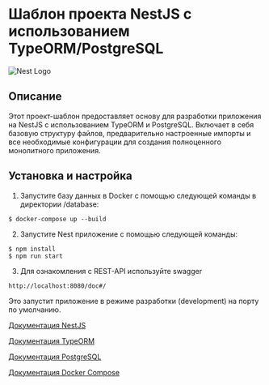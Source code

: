 # Шаблон проекта NestJS с использованием TypeORM/PostgreSQL

![Nest Logo](https://nestjs.com/img/logo-small.svg)

## Описание

Этот проект-шаблон предоставляет основу для разработки приложения на NestJS с использованием TypeORM и PostgreSQL. Включает в себя базовую структуру файлов, предварительно настроенные импорты и все необходимые конфигурации для создания полноценного монолитного приложения.

## Установка и настройка

1. Запустите базу данных в Docker с помощью следующей команды в директории /database:
```shell
$ docker-compose up --build
```

2. Запустите Nest приложение с помощью следующей команды:
```shell
$ npm install
$ npm run start
```

3. Для ознакомления с REST-API используйте swagger
```shell
http://localhost:8080/doc#/
```

Это запустит приложение в режиме разработки (development) на порту по умолчанию.

[Документация NestJS](https://docs.nestjs.com/)

[Документация TypeORM](https://typeorm.io/)

[Документация PostgreSQL](https://www.postgresql.org/docs/)

[Документация Docker Compose](https://docs.docker.com/compose/)

